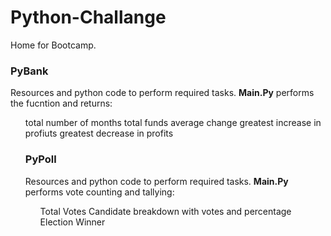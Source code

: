 # Python-Challange

Home for Bootcamp.

<h3>PyBank</h3>
Resources and python code to perform required tasks.
<b>Main.Py</b> performs the fucntion and returns:

<ul><il>total number of months</li>
<il>total funds</li>
<il>average change</li>
<il>greatest increase in profiuts</li>
<il>greatest decrease in profits</li?</ul>

<h3>PyPoll</h3>
Resources and python code to perform required tasks.
<b>Main.Py</b> performs vote counting and tallying:

<ul><il>Total Votes</li>
<il>Candidate breakdown with votes and percentage</li>
<il>Election Winner</li>


